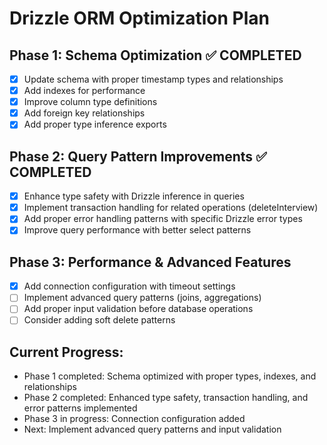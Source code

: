 # Drizzle ORM Optimization Plan

## Phase 1: Schema Optimization ✅ COMPLETED
- [x] Update schema with proper timestamp types and relationships
- [x] Add indexes for performance
- [x] Improve column type definitions
- [x] Add foreign key relationships
- [x] Add proper type inference exports

## Phase 2: Query Pattern Improvements ✅ COMPLETED
- [x] Enhance type safety with Drizzle inference in queries
- [x] Implement transaction handling for related operations (deleteInterview)
- [x] Add proper error handling patterns with specific Drizzle error types
- [x] Improve query performance with better select patterns

## Phase 3: Performance & Advanced Features
- [x] Add connection configuration with timeout settings
- [ ] Implement advanced query patterns (joins, aggregations)
- [ ] Add proper input validation before database operations
- [ ] Consider adding soft delete patterns

## Current Progress:
- Phase 1 completed: Schema optimized with proper types, indexes, and relationships
- Phase 2 completed: Enhanced type safety, transaction handling, and error patterns implemented
- Phase 3 in progress: Connection configuration added
- Next: Implement advanced query patterns and input validation
